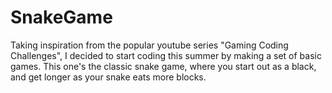 # SnakeGame
Taking inspiration from the popular youtube series "Gaming Coding Challenges", I decided to start coding this summer by making a set of basic games. This one's the classic snake game, where you start out as a black, and get longer as your snake eats more blocks.
